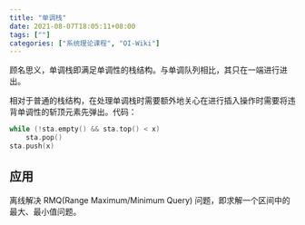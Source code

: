 ```yaml
---
title: "单调栈"
date: 2021-08-07T18:05:11+08:00
tags: [""]
categories: ["系统理论课程", "OI-Wiki"]
---
```



顾名思义，单调栈即满足单调性的栈结构。与单调队列相比，其只在一端进行进出。

相对于普通的栈结构，在处理单调栈时需要额外地关心在进行插入操作时需要将违背单调性的斩顶元素先弹出。代码：

```c
while (!sta.empty() && sta.top() < x)
    sta.pop()
sta.push(x)
```

## 应用

离线解决 RMQ(Range Maximum/Minimum Query) 问题，即求解一个区间中的最大、最小值问题。
